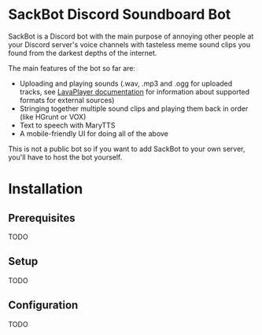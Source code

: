 # SackBot Discord Soundboard Bot

SackBot is a Discord bot with the main purpose of annoying other people at your Discord server's voice channels with tasteless meme sound clips you found from the darkest depths of the internet.

The main features of the bot so far are:
 - Uploading and playing sounds (.wav, .mp3 and .ogg for uploaded tracks, see [LavaPlayer documentation](https://github.com/sedmelluq/lavaplayer#supported-formats) for information about supported formats for external sources)
 - Stringing together multiple sound clips and playing them back in order (like HGrunt or VOX)
 - Text to speech with MaryTTS
 - A mobile-friendly UI for doing all of the above
 
 This is not a public bot so if you want to add SackBot to your own server, you'll have to host the bot yourself.
 
 # Installation
 
 ## Prerequisites
 
 TODO
 
 ## Setup
 
 TODO
 
 ## Configuration
 
 TODO
